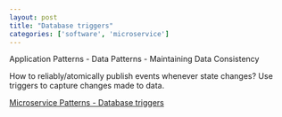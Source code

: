 ```yaml
---
layout: post
title: "Database triggers"
categories: ['software', 'microservice']
---
```


Application Patterns - Data Patterns - Maintaining Data Consistency

How to reliably/atomically publish events whenever state changes?
Use triggers to capture changes made to data.

[Microservice Patterns - Database triggers](http://microservices.io/patterns/data/database-triggers.html)
